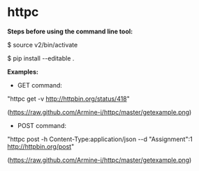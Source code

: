 # httpc
**Steps before using the command line tool:**

$ source v2/bin/activate

$ pip install --editable .

**Examples:**
- GET command:

"httpc get -v http://httpbin.org/status/418"

(https://raw.github.com/Armine-i/httpc/master/getexample.png)

- POST command:

"httpc post -h Content-Type:application/json  --d "Assignment":1 http://httpbin.org/post"

(https://raw.github.com/Armine-i/httpc/master/getexample.png)
